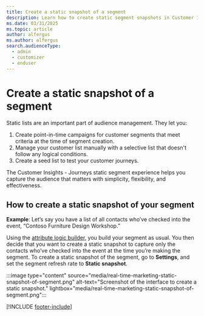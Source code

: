 ```yaml
---
title: Create a static snapshot of a segment
description: Learn how to create static segment snapshots in Customer Insights - Journeys
ms.date: 03/31/2025
ms.topic: article
author: alfergus
ms.author: alfergus
search.audienceType: 
  - admin
  - customizer
  - enduser
---
```


# Create a static snapshot of a segment

Static lists are an important part of audience management. They let you:

1. Create point-in-time campaigns for customer segments that meet criteria at the time of segment creation.
1. Manage your customer list manually with a selective list that doesn't follow any logical conditions.
1. Create a seed list to test your customer journeys.

The Customer Insights - Journeys static segment experience helps you capture the audience that matters with simplicity, flexibility, and effectiveness.

## How to create a static snapshot of your segment

**Example**: Let’s say you have a list of all contacts who’ve checked into the event, “Contoso Furniture Design Workshop.”

Using the [attribute logic builder](real-time-marketing-build-segments.md), you build your segment as usual. You then decide that you want to create a static snapshot to capture only the contacts who’ve checked into the event at the time you’re making the segment. To create a static snapshot of the segment, go to **Settings**, and set the segment refresh rate to **Static snapshot**.

:::image type="content" source="media/real-time-marketing-static-snapshot-of-segment.png" alt-text="Screenshot of the interface to create a static snapshot." lightbox="media/real-time-marketing-static-snapshot-of-segment.png":::

[!INCLUDE [footer-include](./includes/footer-banner.md)]
